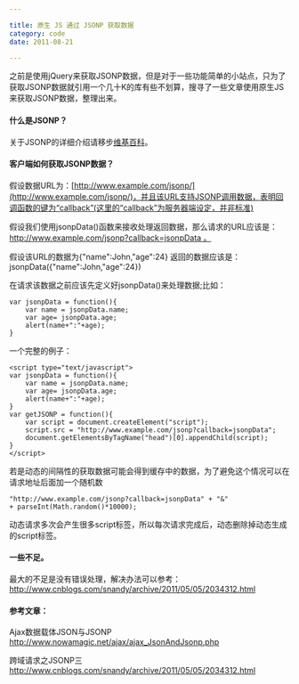 ```yaml
---

title: 原生 JS 通过 JSONP 获取数据  
category: code  
date: 2011-08-21  

---
```


之前是使用jQuery来获取JSONP数据，但是对于一些功能简单的小站点，只为了获取JSONP数据就引用一个几十K的库有些不划算，搜寻了一些文章使用原生JS来获取JSONP数据，整理出来。

#### 什么是JSONP？
关于JSONP的详细介绍请移步[维基百科](http://wikipedia.org/wiki/JSONP)。

#### 客户端如何获取JSONP数据？
假设数据URL为：[http://www.example.com/jsonp/](http://www.example.com/jsonp/)，并且该URL支持JSONP调用数据，表明回调函数的键为“callback”(这里的“callback”为服务器端设定，并非标准)

假设我们使用jsonpData()函数来接收处理返回数据，那么请求的URL应该是：http://www.example.com/jsonp?callback=jsonpData 。

假设该URL的数据为{"name":John,"age":24}
返回的数据应该是：jsonpData({"name":John,"age":24})

在请求该数据之前应该先定义好jsonpData()来处理数据;比如：

	var jsonpData = function(){
		var name = jsonpData.name;
		var age= jsonpData.age;
		alert(name+":"+age);
	}

一个完整的例子：

	<script type="text/javascript">
	var jsonpData = function(){
		var name = jsonpData.name;
		var age= jsonpData.age;
		alert(name+":"+age);
	}
	var getJSONP = function(){
		var script = document.createElement("script"); 
		script.src = "http://www.example.com/jsonp?callback=jsonpData"; 
		document.getElementsByTagName("head")[0].appendChild(script); 
	}
	</script>

若是动态的间隔性的获取数据可能会得到缓存中的数据，为了避免这个情况可以在请求地址后面加一个随机数

	"http://www.example.com/jsonp?callback=jsonpData" + "&" + parseInt(Math.random()*10000);

动态请求多次会产生很多script标签，所以每次请求完成后，动态删除掉动态生成的script标签。

#### 一些不足。
最大的不足是没有错误处理，解决办法可以参考：http://www.cnblogs.com/snandy/archive/2011/05/05/2034312.html


#### 参考文章：

Ajax数据载体JSON与JSONP
http://www.nowamagic.net/ajax/ajax_JsonAndJsonp.php

跨域请求之JSONP三
http://www.cnblogs.com/snandy/archive/2011/05/05/2034312.html

